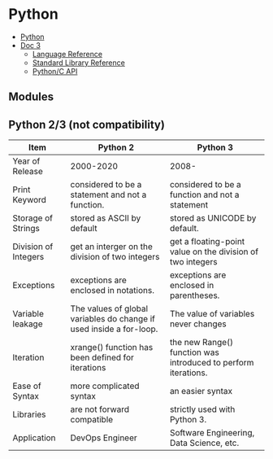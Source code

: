 # Python
- [Python](https://www.python.org/)
- [Doc 3](https://docs.python.org/3/)
    - [Language Reference](https://docs.python.org/3/reference/index.html)
    - [Standard Library Reference](https://docs.python.org/3/library/index.html)
    - [Python/C API](https://docs.python.org/3/c-api/index.html)

## Modules

## Python 2/3 (not compatibility)
|Item |	Python 2 |	Python 3 |
|-----|----------|-----------|
|Year of Release | 2000-2020 |	2008- |
|Print Keyword |	considered to be a statement and not a function. | considered to be a function and not a statement |
|Storage of Strings	| stored as ASCII by default | stored as UNICODE by default.|
|Division of Integers	| get an interger on the division of two integers | get a floating-point value on the division of two integers|
|Exceptions	| exceptions are enclosed in notations.| exceptions are enclosed in parentheses.|
|Variable leakage |	The values of global variables do change if used inside a for-loop. | The value of variables never changes |
| Iteration |xrange() function has been defined for iterations| the new Range() function was introduced to perform iterations.|
|Ease of Syntax	| more complicated syntax | an easier syntax |
|Libraries |are not forward compatible | strictly used with Python 3. |
|Application |	DevOps Engineer | Software Engineering, Data Science, etc.|



